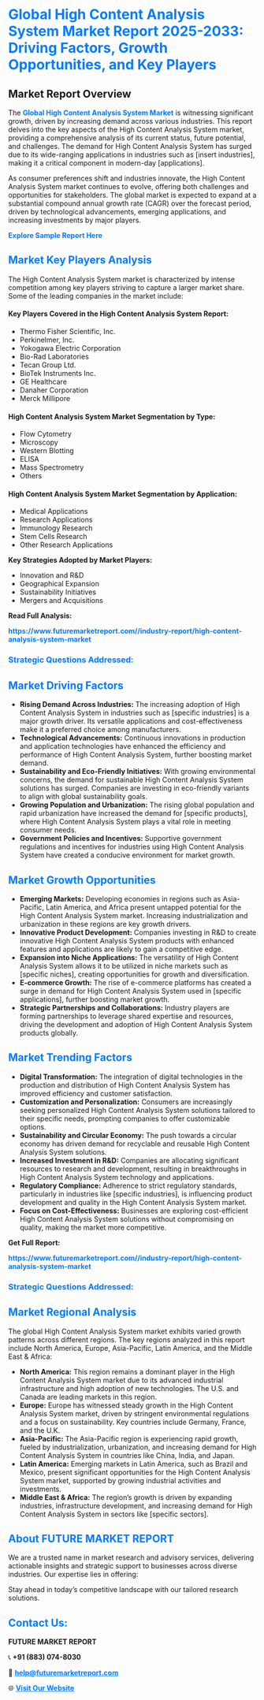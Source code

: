 <h1 style="color: #007BFF;">Global High Content Analysis System Market Report 2025-2033: Driving Factors, Growth Opportunities, and Key Players</h1>

<section id="overview">
<h2>Market Report Overview</h2>
<p>The <a href="https://www.futuremarketreport.com//industry-report/high-content-analysis-system-market" style="color: #007BFF; text-decoration: none;"><strong>Global High Content Analysis System Market</strong></a> is witnessing significant growth, driven by increasing demand across various industries. This report delves into the key aspects of the High Content Analysis System market, providing a comprehensive analysis of its current status, future potential, and challenges. The demand for High Content Analysis System has surged due to its wide-ranging applications in industries such as [insert industries], making it a critical component in modern-day [applications].</p>
<p>As consumer preferences shift and industries innovate, the High Content Analysis System market continues to evolve, offering both challenges and opportunities for stakeholders. The global market is expected to expand at a substantial compound annual growth rate (CAGR) over the forecast period, driven by technological advancements, emerging applications, and increasing investments by major players.</p>
</section>

<section id="overview">
<p><a href="https://www.futuremarketreport.com//request-sample/reportId=78908" style="color: #007BFF; text-decoration: none;"><strong>Explore Sample Report Here</strong></a></p>
</section>

<section id="key-players">
<h2 style="color: #007BFF;">Market Key Players Analysis</h2>
<p>The High Content Analysis System market is characterized by intense competition among key players striving to capture a larger market share. Some of the leading companies in the market include:</p>
<h4>Key Players Covered in the High Content Analysis System Report:</h4>
<ul><li>Thermo Fisher Scientific, Inc.</li><li>Perkinelmer, Inc.</li><li>Yokogawa Electric Corporation</li><li>Bio-Rad Laboratories</li><li>Tecan Group Ltd.</li><li>BioTek Instruments Inc.</li><li>GE Healthcare</li><li>Danaher Corporation</li><li>Merck Millipore</li></ul>
<h4>High Content Analysis System Market Segmentation by Type:</h4>
<ul><li>Flow Cytometry</li><li>Microscopy</li><li>Western Blotting</li><li>ELISA</li><li>Mass Spectrometry</li><li>Others</li></ul>

<h4>High Content Analysis System Market Segmentation by Application:</h4>
<ul><li>Medical Applications</li><li>Research Applications</li><li>Immunology Research</li><li>Stem Cells Research</li><li>Other Research Applications</li></ul>
<p><strong>Key Strategies Adopted by Market Players:</strong></p>
<ul>
<li>Innovation and R&D</li>
<li>Geographical Expansion</li>
<li>Sustainability Initiatives</li>
<li>Mergers and Acquisitions</li>
</ul>
</section>

<section>
<p><strong>Read Full Analysis: </strong></p><a href="https://www.futuremarketreport.com//industry-report/high-content-analysis-system-market" style="color: #007BFF; text-decoration: none;"><strong>https://www.futuremarketreport.com//industry-report/high-content-analysis-system-market</strong></a>
<h3 style="color: #007BFF;">Strategic Questions Addressed:</h3>
</section>

<section id="driving-factors">
<h2 style="color: #007BFF;">Market Driving Factors</h2>
<ul>
<li><strong>Rising Demand Across Industries:</strong> The increasing adoption of High Content Analysis System in industries such as [specific industries] is a major growth driver. Its versatile applications and cost-effectiveness make it a preferred choice among manufacturers.</li>
<li><strong>Technological Advancements:</strong> Continuous innovations in production and application technologies have enhanced the efficiency and performance of High Content Analysis System, further boosting market demand.</li>
<li><strong>Sustainability and Eco-Friendly Initiatives:</strong> With growing environmental concerns, the demand for sustainable High Content Analysis System solutions has surged. Companies are investing in eco-friendly variants to align with global sustainability goals.</li>
<li><strong>Growing Population and Urbanization:</strong> The rising global population and rapid urbanization have increased the demand for [specific products], where High Content Analysis System plays a vital role in meeting consumer needs.</li>
<li><strong>Government Policies and Incentives:</strong> Supportive government regulations and incentives for industries using High Content Analysis System have created a conducive environment for market growth.</li>
</ul>
</section>

<section id="growth-opportunities">
<h2 style="color: #007BFF;">Market Growth Opportunities</h2>
<ul>
<li><strong>Emerging Markets:</strong> Developing economies in regions such as Asia-Pacific, Latin America, and Africa present untapped potential for the High Content Analysis System market. Increasing industrialization and urbanization in these regions are key growth drivers.</li>
<li><strong>Innovative Product Development:</strong> Companies investing in R&D to create innovative High Content Analysis System products with enhanced features and applications are likely to gain a competitive edge.</li>
<li><strong>Expansion into Niche Applications:</strong> The versatility of High Content Analysis System allows it to be utilized in niche markets such as [specific niches], creating opportunities for growth and diversification.</li>
<li><strong>E-commerce Growth:</strong> The rise of e-commerce platforms has created a surge in demand for High Content Analysis System used in [specific applications], further boosting market growth.</li>
<li><strong>Strategic Partnerships and Collaborations:</strong> Industry players are forming partnerships to leverage shared expertise and resources, driving the development and adoption of High Content Analysis System products globally.</li>
</ul>
</section>

<section id="trending-factors">
<h2 style="color: #007BFF;">Market Trending Factors</h2>
<ul>
<li><strong>Digital Transformation:</strong> The integration of digital technologies in the production and distribution of High Content Analysis System has improved efficiency and customer satisfaction.</li>
<li><strong>Customization and Personalization:</strong> Consumers are increasingly seeking personalized High Content Analysis System solutions tailored to their specific needs, prompting companies to offer customizable options.</li>
<li><strong>Sustainability and Circular Economy:</strong> The push towards a circular economy has driven demand for recyclable and reusable High Content Analysis System solutions.</li>
<li><strong>Increased Investment in R&D:</strong> Companies are allocating significant resources to research and development, resulting in breakthroughs in High Content Analysis System technology and applications.</li>
<li><strong>Regulatory Compliance:</strong> Adherence to strict regulatory standards, particularly in industries like [specific industries], is influencing product development and quality in the High Content Analysis System market.</li>
<li><strong>Focus on Cost-Effectiveness:</strong> Businesses are exploring cost-efficient High Content Analysis System solutions without compromising on quality, making the market more competitive.</li>
</ul>
</section>

<section>
<p><strong>Get Full Report: </strong></p><a href="https://www.futuremarketreport.com//industry-report/high-content-analysis-system-market" style="color: #007BFF; text-decoration: none;"><strong>https://www.futuremarketreport.com//industry-report/high-content-analysis-system-market</strong></a>
<h3 style="color: #007BFF;">Strategic Questions Addressed:</h3>
</section>


<section id="regional-analysis">
<h2 style="color: #007BFF;">Market Regional Analysis</h2>
<p>The global High Content Analysis System market exhibits varied growth patterns across different regions. The key regions analyzed in this report include North America, Europe, Asia-Pacific, Latin America, and the Middle East & Africa:</p>
<ul>
<li><strong>North America:</strong> This region remains a dominant player in the High Content Analysis System market due to its advanced industrial infrastructure and high adoption of new technologies. The U.S. and Canada are leading markets in this region.</li>
<li><strong>Europe:</strong> Europe has witnessed steady growth in the High Content Analysis System market, driven by stringent environmental regulations and a focus on sustainability. Key countries include Germany, France, and the U.K.</li>
<li><strong>Asia-Pacific:</strong> The Asia-Pacific region is experiencing rapid growth, fueled by industrialization, urbanization, and increasing demand for High Content Analysis System in countries like China, India, and Japan.</li>
<li><strong>Latin America:</strong> Emerging markets in Latin America, such as Brazil and Mexico, present significant opportunities for the High Content Analysis System market, supported by growing industrial activities and investments.</li>
<li><strong>Middle East & Africa:</strong> The region’s growth is driven by expanding industries, infrastructure development, and increasing demand for High Content Analysis System in sectors like [specific sectors].</li>
</ul>
</section>

<footer>
<h2 style="color: #007BFF;">About FUTURE MARKET REPORT</h2>
<p>We are a trusted name in market research and advisory services, delivering actionable insights and strategic support to businesses across diverse industries. Our expertise lies in offering:</p>

<p>Stay ahead in today’s competitive landscape with our tailored research solutions.</p>

<h2 style="color: #007BFF;">Contact Us:</h2>
<p><strong>FUTURE MARKET REPORT</strong></p>
<p>📞 <strong>+91 (883) 074-8030</strong></p>
<p>📧 <strong><a href="mailto:help@futuremarketreport.com" style="color: #007BFF;">help@futuremarketreport.com</a></strong></p>
<p>🌐 <strong><a href="https://www.futuremarketreport.com/" style="color: #007BFF;">Visit Our Website</a></strong></p>
</footer>